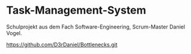 # Task-Management-System

Schulprojekt aus dem Fach Software-Engineering, Scrum-Master Daniel Vogel.

https://github.com/D3rDaniel/Bottlenecks.git

